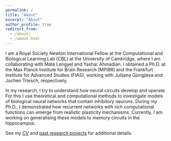 ```yaml
---
permalink: /
title: "About"
excerpt: "About"
author_profile: true
redirect_from: 
  - /about/
  - /about.html
---
```


I am a Royal Society Newton International Fellow at the Computational and Biological Learning Lab (CBL) at the  University of Cambridge, where I am collaborating with Máté Lengyel and Yashar Ahmadian. I obtained a Ph.D. at the Max Planck Institute for Brain Research (MPIBR) and the Frankfurt Institute for Advanced Studies (FIAS), working with Julijana Gjorgjieva and Jochen Triesch, respectively.
<!-- I am a postdoctoral research fellow at the [Computational and Biological Learning Lab (CBL)](https://www.cbl-cambridge.org) at the  University of Cambridge, where I am collaborating with [Máté Lengyel](https://www.cbl-cambridge.org/lengyel/) and [Yashar Ahmadian](https://www.cbl-cambridge.org/ahmadian). Before, I obtained a Ph.D. at the [Max Planck Institute for Brain Research](https://brain.mpg.de) and the [Frankfurt Institute for Advanced Studies](https://fias.institute/en/) (FIAS) in Frankfurt am Main, working with [Julijana Gjorgjieva](https://www1.ls.tum.de/compneuro/home/) and [Jochen Triesch](https://www.fias.science/en/life-and-neurosciences/research-groups/jochen-triesch/), respectively. -->

In my research, I try to understand how neural circuits develop and operate. For this I use theoretical and computational methods to investigate models of biological neural networks that contain inhibitory neurons.
During my Ph.D., I demonstrated how recurrent networks with rich computational functions can emerge from realistic plasticity mechanisms.
Currently, I am working on generalising these models to memory circuits in the hippocampus.

See my [CV](/cv) and [past research projects](/projects) for additional details.

